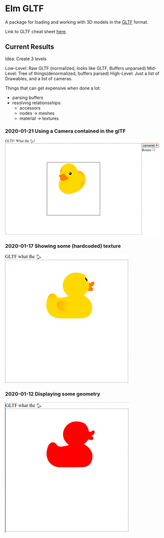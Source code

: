 # Elm GLTF

A package for loading and working with 3D models in the [GLTF](https://github.com/KhronosGroup/glTF/tree/master/specification/2.0) format.

Link to GLTF cheat sheet [here](https://www.khronos.org/files/gltf20-reference-guide.pdf).

## Current Results

Idea: Create 3 levels

Low-Level: Raw GLTF (normalized, looks like GLTF, Buffers unparsed)
Mid-Level: Tree of things(denormalized, buffers parsed)
High-Level: Just a list of Drawables, and a list of cameras.

Things that can get expensive when done a lot:
- parsing buffers
- resolving relationsships:
  - accessors
  - nodes -> meshes
  - material -> textures

### 2020-01-21 Using a Camera contained in the glTF
![Third Result](/result_03.png?raw=true "Third Result")
### 2020-01-17 Showing some (hardcoded) texture
![Second Result](/result_02.png?raw=true "Second Result")
### 2020-01-12 Displaying some geometry
![First Result](/result_01.png?raw=true "First Result")
